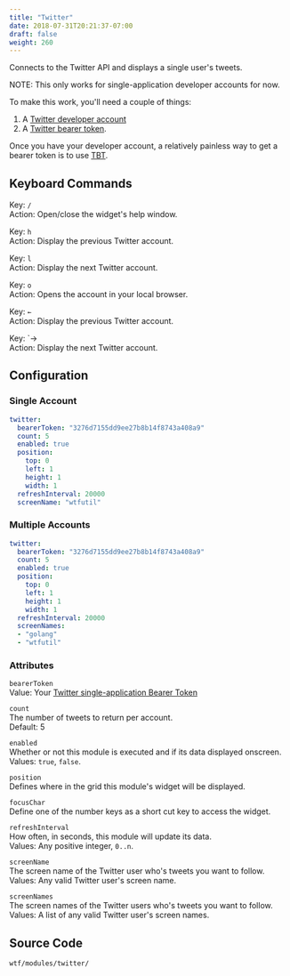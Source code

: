 ```yaml
---
title: "Twitter"
date: 2018-07-31T20:21:37-07:00
draft: false
weight: 260
---
```


Connects to the Twitter API and displays a single user's tweets.

NOTE: This only works for single-application developer accounts for now.

To make this work, you'll need a couple of things:

1. A [Twitter developer account](https://developer.twitter.com/content/developer-twitter/en.html)
2. A [Twitter bearer token](https://developer.twitter.com/en/docs/basics/authentication/overview/application-only).

Once you have your developer account, a relatively painless way to get a
bearer token is to use [TBT](https://github.com/Trinergy/twitter_bearer_token).

## Keyboard Commands

<span class="caption">Key:</span> `/` <br />
<span class="caption">Action:</span> Open/close the widget's help window.

<span class="caption">Key:</span> `h` <br />
<span class="caption">Action:</span> Display the previous Twitter account.

<span class="caption">Key:</span> `l` <br />
<span class="caption">Action:</span> Display the next Twitter account.

<span class="caption">Key:</span> `o` <br />
<span class="caption">Action:</span> Opens the account in your local browser.

<span class="caption">Key:</span> `←` <br />
<span class="caption">Action:</span> Display the previous Twitter account.

<span class="caption">Key:</span> `→ <br />
<span class="caption">Action:</span> Display the next Twitter account.

## Configuration

### Single Account

```yaml
twitter:
  bearerToken: "3276d7155dd9ee27b8b14f8743a408a9"
  count: 5
  enabled: true
  position:
    top: 0
    left: 1
    height: 1
    width: 1
  refreshInterval: 20000
  screenName: "wtfutil"
```

### Multiple Accounts

```yaml
twitter:
  bearerToken: "3276d7155dd9ee27b8b14f8743a408a9"
  count: 5
  enabled: true
  position:
    top: 0
    left: 1
    height: 1
    width: 1
  refreshInterval: 20000
  screenNames: 
  - "golang"
  - "wtfutil"
```

### Attributes

`bearerToken` <br />
Value: Your <a href="https://developer.twitter.com/en/docs/basics/authentication/overview/application-only.html">Twitter single-application Bearer Token</a>

`count` <br />
The number of tweets to return per account. <br />
Default: 5

`enabled` <br />
Whether or not this module is executed and if its data displayed onscreen. <br />
Values: `true`, `false`.

`position` <br />
Defines where in the grid this module's widget will be displayed. <br />

`focusChar` <br />
Define one of the number keys as a short cut key to access the widget. <br />

`refreshInterval` <br />
How often, in seconds, this module will update its data. <br />
Values: Any positive integer, `0..n`.

`screenName` <br />
The screen name of the Twitter user who's tweets you want to follow. <br />
Values: Any valid Twitter user's screen name.

`screenNames` <br />
The screen names of the Twitter users who's tweets you want to follow. <br />
Values: A list of any valid Twitter user's screen names.

## Source Code

```bash
wtf/modules/twitter/
```
